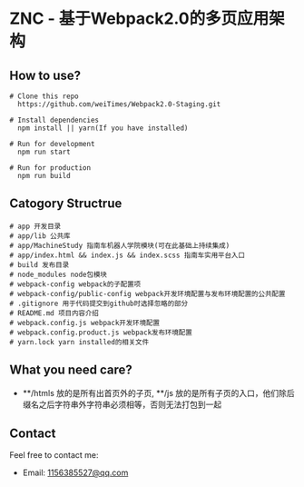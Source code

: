 # ZNC - 基于Webpack2.0的多页应用架构

## How to use?

````
# Clone this repo 
  https://github.com/weiTimes/Webpack2.0-Staging.git

# Install dependencies
  npm install || yarn(If you have installed)

# Run for development
  npm run start

# Run for production
  npm run build
````

## Catogory Structrue
````
# app 开发目录
# app/lib 公共库
# app/MachineStudy 指南车机器人学院模块(可在此基础上持续集成)
# app/index.html && index.js && index.scss 指南车实用平台入口
# build 发布目录
# node_modules node包模块
# webpack-config webpack的子配置项
# webpack-config/public-config webpack开发环境配置与发布环境配置的公共配置
# .gitignore 用于代码提交到github时选择忽略的部分
# README.md 项目内容介绍
# webpack.config.js webpack开发环境配置
# webpack.config.product.js webpack发布环境配置
# yarn.lock yarn installed的相关文件
````

## What you need care?

* **/htmls 放的是所有出首页外的子页, **/js 放的是所有子页的入口，他们除后缀名之后字符串外字符串必须相等，否则无法打包到一起

## Contact

Feel free to contact me:

* Email: 1156385527@qq.com